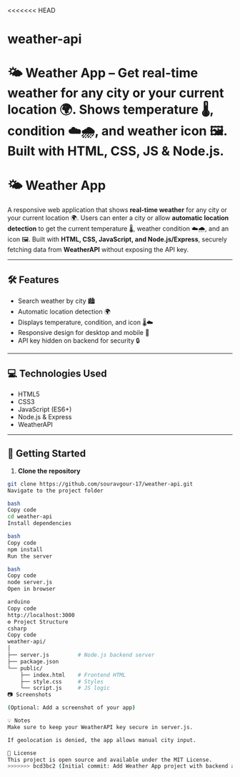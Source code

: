 <<<<<<< HEAD
# weather-api
🌤️ Weather App – Get real-time weather for any city or your current location 🌍. Shows temperature 🌡️, condition ☁️🌧️, and weather icon 🖼️. Built with HTML, CSS, JS &amp; Node.js.
=======
# 🌤️ Weather App

A responsive web application that shows **real-time weather** for any city or your current location 🌍. Users can enter a city or allow **automatic location detection** to get the current temperature 🌡️, weather condition ☁️🌧️, and an icon 🖼️. Built with **HTML, CSS, JavaScript, and Node.js/Express**, securely fetching data from **WeatherAPI** without exposing the API key.

---

## 🛠️ Features

- Search weather by city 🏙️  
- Automatic location detection 🌍  
- Displays temperature, condition, and icon 🌡️☁️  
- Responsive design for desktop and mobile 📱  
- API key hidden on backend for security 🔒  

---

## 💻 Technologies Used

- HTML5  
- CSS3  
- JavaScript (ES6+)  
- Node.js & Express  
- WeatherAPI  

---

## 🚀 Getting Started

1. **Clone the repository**
```bash
git clone https://github.com/souravgour-17/weather-api.git
Navigate to the project folder

bash
Copy code
cd weather-api
Install dependencies

bash
Copy code
npm install
Run the server

bash
Copy code
node server.js
Open in browser

arduino
Copy code
http://localhost:3000
⚙️ Project Structure
csharp
Copy code
weather-api/
│
├── server.js         # Node.js backend server
├── package.json
└── public/
    ├── index.html    # Frontend HTML
    ├── style.css     # Styles
    └── script.js     # JS logic
📷 Screenshots

(Optional: Add a screenshot of your app)

💡 Notes
Make sure to keep your WeatherAPI key secure in server.js.

If geolocation is denied, the app allows manual city input.

📄 License
This project is open source and available under the MIT License.
>>>>>>> bcd3bc2 (Initial commit: Add Weather App project with backend and frontend)
